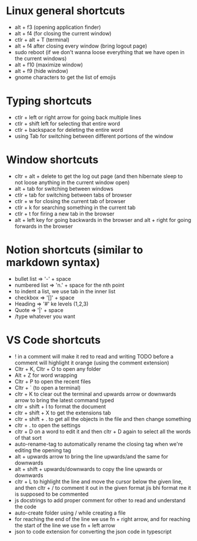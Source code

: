 # Linux general shortcuts

- alt + f3 (opening application finder)
- alt + f4 (for closing the current window)
- ctlr + alt + T (terminal)
- alt + f4 after closing every window (bring logout page)
- sudo reboot (if we don't wanna loose everything that we have open in the current windows)
- alt + f10 (maximize window)
- alt + f9 (hide window)
- gnome characters to get the list of emojis

# Typing shortcuts

- ctlr + left or right arrow for going back multiple lines
- ctlr + shift left for selecting that entire word
- ctlr + backspace for deleting the entire word
- using Tab for switching between different portions of the window

# Window shortcuts

- cltr + alt + delete to get the log out page (and then hibernate sleep to not loose anything in the current window open)
- alt + tab for switching between windows
- ctlr + tab for switching between tabs of browser
- ctlr + w for closing the current tab of browser
- ctlr + k for searching something in the current tab
- ctlr + t for firing a new tab in the browser
- alt + left key for going backwards in the browser and alt + right for going forwards in the browser

# Notion shortcuts (similar to markdown syntax)

- bullet list => '-' + space
- numbered list => 'n.' + space for the nth point
- to indent a list, we use tab in the inner list
- checkbox => '[]' + space
- Heading => '#' ke levels (1,2,3)
- Quote => '|' + space
- /type whatever you want


# VS Code shortcuts
- ! in a comment will make it red to read and writing TODO before a comment will highlight it orange (using the comment extension)
- Cltr + K, Cltr + O to open any folder
- Alt + Z for word wrapping
- Cltr + P to open the recent files 
- Cltr + ` (to open a terminal)
- cltr + K to clear out the terminal and upwards arrow or downwards arrow to bring the latest command typed
- cltr + shift + I to format the document 
- cltr + shift + X to get the extensions tab
- cltr + shift + . to get all the objects in the file and then change something
- cltr + . to open the settings
- cltr + D on a word to edit it and then cltr + D again to select all the words of that sort
- auto-rename-tag to automatically rename the closing tag when we're editing the opening tag
- alt + upwards arrow to bring the line upwards/and the same for downwards
- alt + shift + upwards/downwards to copy the line upwards or downwards
- cltr + L to highlight the line and move the cursor below the given line, and then cltr + / to comment it out in the given format jis bhi format me it is supposed to be commented 
- js docstrings to add proper comment for other to read and understand the code
- auto-create folder using / while creating a file
- for reaching the end of the line we use fn + right arrow, and for reaching the start of the line we use fn + left arrow 
- json to code extension for converting the json code in typescript